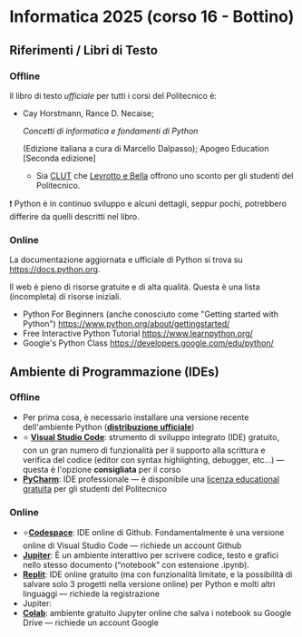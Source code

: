 # Informatica 2025 (corso 16 - Bottino)
## Riferimenti / Libri di Testo

### Offline

Il libro di testo *ufficiale* per tutti i corsi del Politecnico è:

- Cay Horstmann, Rance D. Necaise;

  *Concetti di informatica e fondamenti di Python*

  (Edizione italiana a cura di Marcello Dalpasso); Apogeo Education [Seconda edizione]

  - Sia [CLUT](https://www.clut.it/ita/elettrotecnica-elettronica-informatica/-/concetti-di-informatica-e-fondamenti-di-python/348.html) che [Levrotto e Bella](https://www.levrotto-bella.net/concetti-informatica-fondamenti-python-horstmann) offrono uno sconto per gli studenti del Politecnico.

❗ Python è in continuo sviluppo e alcuni dettagli, seppur pochi, potrebbero differire da quelli descritti nel libro.

### Online

La documentazione aggiornata e ufficiale di Python si trova su https://docs.python.org.

Il web è pieno di risorse gratuite e di alta qualità. Questa è una lista (incompleta) di risorse iniziali.

- Python For Beginners (anche conosciuto come "Getting started with Python") https://www.python.org/about/gettingstarted/
- Free Interactive Python Tutorial https://www.learnpython.org/
- Google's Python Class https://developers.google.com/edu/python/

## Ambiente di Programmazione (IDEs)

### Offline

- Per prima cosa, è necessario installare una versione recente dell'ambiente Python ([**distribuzione ufficiale**](https://www.python.org/downloads/))
- ⭐ [**Visual Studio Code**](https://code.visualstudio.com/): strumento di sviluppo integrato (IDE) gratuito, con un gran numero di funzionalità per il supporto alla scrittura e verifica del codice (editor con syntax highlighting, debugger, etc...) — questa è l'opzione **consigliata** per il corso
- [**PyCharm**](https://www.jetbrains.com/pycharm/): IDE professionale — è disponibile una [licenza educational gratuita](https://www.jetbrains.com/community/education/#students) per gli studenti del Politecnico

### Online

- ⭐[**Codespace**](https://github.com/features/codespaces): IDE online di Github. Fondamentalmente è una versione online di Visual Studio Code  — richiede un account Github
- [**Jupiter**](https://jupyter.org/): È un ambiente interattivo per scrivere codice, testo e grafici nello stesso documento (“notebook” con estensione .ipynb).
- [**Replit**](https://replit.com/): IDE online gratuito (ma con funzionalità limitate, e la possibilità di salvare solo 3 progetti nella versione online) per Python e molti altri linguaggi — richiede la registrazione
- Jupiter: 
- [**Colab**](https://colab.research.google.com): ambiente gratuito Jupyter online che salva i notebook su Google Drive — richiede un account Google